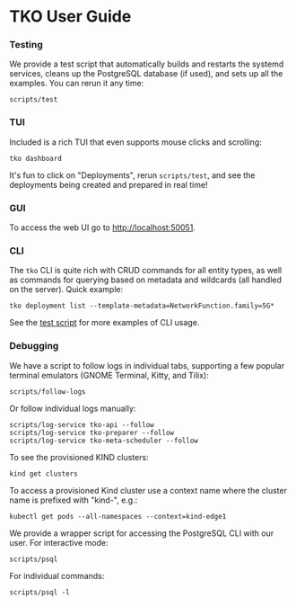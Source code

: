 TKO User Guide
==============

### Testing

We provide a test script that automatically builds and restarts the systemd services,
cleans up the PostgreSQL database (if used), and sets up all the examples. You can rerun
it any time:

    scripts/test

### TUI

Included is a rich TUI that even supports mouse clicks and scrolling:

    tko dashboard

It's fun to click on "Deployments", rerun `scripts/test`, and see the deployments being
created and prepared in real time!

### GUI

To access the web UI go to [http://localhost:50051](http://localhost:50051).

### CLI

The `tko` CLI is quite rich with CRUD commands for all entity types, as well as commands
for querying based on metadata and wildcards (all handled on the server). Quick example:

    tko deployment list --template-metadata=NetworkFunction.family=5G*

See the [test script](scripts/test) for more examples of CLI usage.

### Debugging

We have a script to follow logs in individual tabs, supporting a few popular terminal
emulators (GNOME Terminal, Kitty, and Tilix):

    scripts/follow-logs

Or follow individual logs manually:

    scripts/log-service tko-api --follow
    scripts/log-service tko-preparer --follow
    scripts/log-service tko-meta-scheduler --follow

To see the provisioned KIND clusters:

    kind get clusters

To access a provisioned Kind cluster use a context name where the cluster name is
prefixed with "kind-", e.g.:

    kubectl get pods --all-namespaces --context=kind-edge1

We provide a wrapper script for accessing the PostgreSQL CLI with our user. For
interactive mode:

    scripts/psql

For individual commands:

    scripts/psql -l
